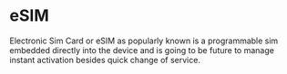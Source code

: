 # eSIM
Electronic Sim Card or eSIM as popularly known is a programmable sim embedded directly into the device and is going to be future to manage instant activation besides quick change of service. 
